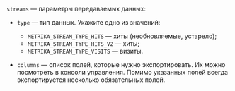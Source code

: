 `streams` — параметры передаваемых данных:

* `type` — тип данных. Укажите одно из значений:

    * `METRIKA_STREAM_TYPE_HITS` — хиты (необновляемые, устарело);
    * `METRIKA_STREAM_TYPE_HITS_V2` — хиты;
    * `METRIKA_STREAM_TYPE_VISITS` — визиты.

* `columns` — список полей, которые нужно экспортировать. Их можно посмотреть в консоли управления. Помимо указанных полей всегда экспортируется несколько обязательных полей.
